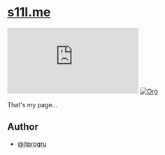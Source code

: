 # [s11l.me](https://s11l.me)

![GitHub](https://img.shields.io/github/license/jtprogru/s11l.me)
[![Org](https://badgen.net/uptime-robot/status/m791156132-a8f493c18ffe412941cbaf29)](https://s11l.me)

That's my page...

## Author

- [@jtprogru](https://github.com/jtprogru)

